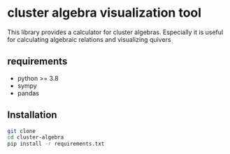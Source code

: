 # cluster algebra visualization tool

This library provides a calculator for cluster algebras. 
Especially it is useful for calculating algebraic relations and visualizing quivers

## requirements

- python >= 3.8
- sympy
- pandas

## Installation

```bash
git clone
cd cluster-algebra
pip install -r requirements.txt
```
